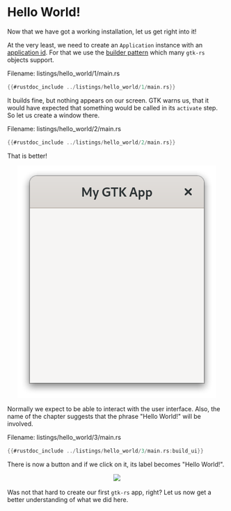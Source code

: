 # Hello World!

Now that we have got a working installation, let us get right into it!

At the very least, we need to create an `Application` instance with an [application id](https://developer.gnome.org/documentation/tutorials/application-id.html).
For that we use the [builder pattern](https://rust-unofficial.github.io/patterns/patterns/creational/builder.html) which many `gtk-rs` objects support.

<span class="filename">Filename: listings/hello_world/1/main.rs</span>

```rust ,no_run
{{#rustdoc_include ../listings/hello_world/1/main.rs}}
```

It builds fine, but nothing appears on our screen.
GTK warns us, that it would have expected that something would be called in its `activate` step.
So let us create a window there.

<span class="filename">Filename: listings/hello_world/2/main.rs</span>

```rust ,no_run
{{#rustdoc_include ../listings/hello_world/2/main.rs}}
```
That is better!

<div style="text-align:center"><img src="img/hello_world_empty.png" /></div>

Normally we expect to be able to interact with the user interface.
Also, the name of the chapter suggests that the phrase "Hello World!" will be involved.

<span class="filename">Filename: listings/hello_world/3/main.rs</span>

```rust ,no_run
{{#rustdoc_include ../listings/hello_world/3/main.rs:build_ui}}
```
There is now a button and if we click on it, its label becomes "Hello World!".

<div style="text-align:center"><img src="img/hello_world_button.png" /></div>

Was not that hard to create our first `gtk-rs` app, right?
Let us now get a better understanding of what we did here.
